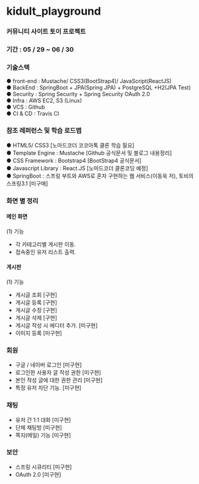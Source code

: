 # kidult_playground
### 커뮤니티 사이트 토이 프로젝트
### 기간 : 05 / 29 ~ 06 / 30
### 기술스택 
 ● front-end : Mustache/ CSS3(BootStrap4)/ JavaScript(ReactJS)   
 ● BackEnd :  SpringBoot + JPA(Spring JPA) + PostgreSQL +H2(JPA Test)   
 ● Security : Spring Security + Spring Security OAuth 2.0   
 ● Infra : AWS EC2, S3 (Linux)   
 ● VCS : Github   
 ● CI & CD : Travis CI       
  
### 참조 레퍼런스 및 학습 로드맵
 ● HTML5/ CSS3 [노마드코더 코코아톡 클론 학습 필요]   
 ● Template Engine : Mustache [Github 공식문서 및 블로그 내용정리]   
 ● CSS Framework : Bootstrap4 [BootStrap4 공식문서]   
 ● Javascript Library : React.JS [노마드코더 클론코딩 예정]   
 ● SpringBoot : 스프링 부트와 AWS로 혼자 구현하는 웹 서비스(이동욱 저), 토비의 스프링3.1 [미구매]
 
### 화면 별 정리 
#### 메인 화면   
 (1) 기능   
   - 각 카테고리별 게시판 이동.      
   - 접속중인 유저 리스트 출력.   
#### 게시판   
 (1) 기능   
   - 게시글 조회 [구현]
   - 게시글 등록 [구현]
   - 게시글 수정 [구현]
   - 게시글 삭제 [구현]
   - 게시글 작성 시 에디터 추가. [미구현]
   - 이미지 등록 [미구현]
### 회원
   - 구글 / 네이버 로그인 [미구현]   
   - 로그인한 사용자 글 작성 권한 [미구현]   
   - 본인 작성 글에 대한 권한 관리 [미구현]   
   - 특정 유저 차단 기능. [미구현]   
### 채팅
   - 유저 간 1:1 대화 [미구현]   
   - 단체 채팅방 [미구현]   
   - 쪽지(메일) 기능 [미구현]   
### 보안
   - 스프링 시큐리티 [미구현]   
   - OAuth 2.0 [미구현]   

